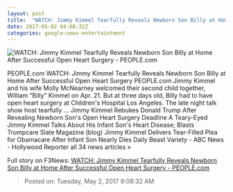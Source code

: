 ```yaml
---
layout: post
title:  "WATCH: Jimmy Kimmel Tearfully Reveals Newborn Son Billy at Home After Successful Open Heart Surgery - PEOPLE.com"
date: 2017-05-02 04:08:32Z
categories: google-news-entertaintment
---
```


![WATCH: Jimmy Kimmel Tearfully Reveals Newborn Son Billy at Home After Successful Open Heart Surgery - PEOPLE.com](http://i2.wp.com/peopledotcom.files.wordpress.com/2017/05/billy-jimmy-kimmel-2000.jpg?crop=0px%2C434px%2C1833px%2C961px&resize=1200%2C630&ssl=1)

PEOPLE.com WATCH: Jimmy Kimmel Tearfully Reveals Newborn Son Billy at Home After Successful Open Heart Surgery PEOPLE.com Jimmy Kimmel and his wife Molly McNearney welcomed their second child together, William “Billy” Kimmel on Apr. 21. But at three days old, Billy had to have open heart surgery at Children's Hospital Los Angeles. The late night talk show host tearfully ... Jimmy Kimmel Rebukes Donald Trump After Revealing Newborn Son's Open Heart Surgery Deadline A Teary-Eyed Jimmy Kimmel Talks About His Infant Son's Heart Disease; Blasts Trumpcare Slate Magazine (blog) Jimmy Kimmel Delivers Tear-Filled Plea for Obamacare After Infant Son Nearly Dies Daily Beast Variety - ABC News - Hollywood Reporter all 34 news articles »


Full story on F3News: [WATCH: Jimmy Kimmel Tearfully Reveals Newborn Son Billy at Home After Successful Open Heart Surgery - PEOPLE.com](http://www.f3nws.com/n/axxgDF)

> Posted on: Tuesday, May 2, 2017 9:08:32 AM
